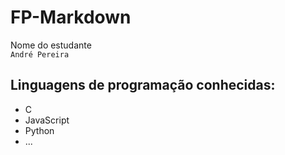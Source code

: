 # FP-Markdown
Nome do estudante \
`André Pereira` 

## Linguagens de programação conhecidas:
* C
* JavaScript
* Python
* ...
